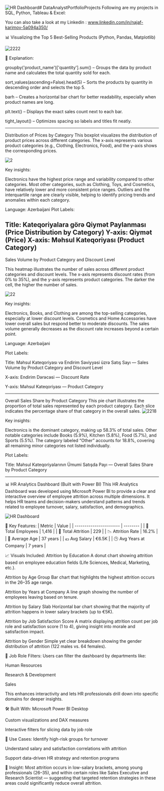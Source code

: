 ![HR Dashboard](https://github.com/user-attachments/assets/2c3ab77e-fe83-4b4c-b1c2-0bfff0190ebb)﻿# DataAnalystPortfolioProjects
Following are my projects in SQL, Python, Tableau & Excel:

You can also take a look at my Linkedin : www.linkedin.com/in/najaf-karimov-5a094a350/

📊 Visualizing the Top 5 Best-Selling Products (Python, Pandas, Matplotlib)

![2222](https://github.com/user-attachments/assets/7f8a507c-fa33-4cc9-9549-c3470d3685d4)

📌 Explanation:

groupby('product_name')['quantity'].sum() – Groups the data by product name and calculates the total quantity sold for each.

sort_values(ascending=False).head(5) – Sorts the products by quantity in descending order and selects the top 5.

barh – Creates a horizontal bar chart for better readability, especially when product names are long.

plt.text() – Displays the exact sales count next to each bar.

tight_layout() – Optimizes spacing so labels and titles fit neatly.

----------------------------------------

Distribution of Prices by Category
This boxplot visualizes the distribution of product prices across different categories. The x-axis represents various product categories (e.g., Clothing, Electronics, Food), and the y-axis shows the corresponding prices.

![2](https://github.com/user-attachments/assets/fb1ee582-2498-459f-a776-502b72edc664)

Key insights:

Electronics have the highest price range and variability compared to other categories.
Most other categories, such as Clothing, Toys, and Cosmetics, have relatively lower and more consistent price ranges.
Outliers and the interquartile range are clearly visible, helping to identify pricing trends and anomalies within each category.

Language: Azerbaijani
Plot Labels:

Title: Kateqoriyalara görə Qiymət Paylanması (Price Distribution by Category)
Y-axis: Qiymət (Price)
X-axis: Məhsul Kateqoriyası (Product Category)
--------------------------------------------------------------

Sales Volume by Product Category and Discount Level

This heatmap illustrates the number of sales across different product categories and discount levels. The x-axis represents discount rates (from 0% to 35%), and the y-axis represents product categories. The darker the cell, the higher the number of sales.


![22](https://github.com/user-attachments/assets/b3a42577-6acf-4e84-a025-3464d2247fd2)

Key insights:

Electronics, Books, and Clothing are among the top-selling categories, especially at lower discount levels.
Cosmetics and Home Accessories have lower overall sales but respond better to moderate discounts.
The sales volume generally decreases as the discount rate increases beyond a certain point.

Language: Azerbaijani

Plot Labels:

Title: Məhsul Kateqoriyası və Endirim Səviyyəsi üzrə Satış Sayı — Sales Volume by Product Category and Discount Level

X-axis: Endirim Dərəcəsi — Discount Rate

Y-axis: Məhsul Kateqoriyası — Product Category

----------------------------------------------------------------------------

Overall Sales Share by Product Category
This pie chart illustrates the proportion of total sales represented by each product category. Each slice indicates the percentage share of that category in the overall sales.
![2218](https://github.com/user-attachments/assets/ab2226ca-5434-4dc1-ace2-6b004b0b0d60)


Key insights:

Electronics is the dominant category, making up 58.3% of total sales.
Other notable categories include Books (5.9%), Kitchen (5.8%), Food (5.7%), and Sports (5.5%).
The category labeled “Other” accounts for 18.8%, covering all remaining minor categories not listed individually.

Plot Labels:

Title: Məhsul Kateqoriyalarının Ümumi Satışda Payı — Overall Sales Share by Product Category

--------------------------

📊 HR Analytics Dashboard (Built with Power BI)
This HR Analytics Dashboard was developed using Microsoft Power BI to provide a clear and interactive overview of employee attrition across multiple dimensions. It helps HR teams and decision-makers understand patterns and trends related to employee turnover, salary, satisfaction, and demographics.

![HR Dashboard](https://github.com/user-attachments/assets/677055df-f13e-4ed8-9e3d-794674967721)

🧩 Key Features:
| Metric                  | Value    |
| ----------------------- | -------- |
| 👥 Total Employees      | 1,416    |
| 🔻 Total Attrition      | 229      |
| 📉 Attrition Rate       | 16.2%    |
| 👤 Average Age          | 37 years |
| 💶 Avg Salary           | €6.5K    |
| 🕒 Avg Years at Company | 7 years  |

📈 Visuals Included:
Attrition by Education
A donut chart showing attrition based on employee education fields (Life Sciences, Medical, Marketing, etc.).

Attrition by Age Group
Bar chart that highlights the highest attrition occurs in the 26–35 age range.

Attrition by Years at Company
A line graph showing the number of employees leaving based on tenure.

Attrition by Salary Slab
Horizontal bar chart showing that the majority of attrition happens in lower salary brackets (up to €5K).

Attrition by Job Satisfaction Score
A matrix displaying attrition count per job role and satisfaction score (1 to 4), giving insight into morale and satisfaction impact.

Attrition by Gender
Simple yet clear breakdown showing the gender distribution of attrition (122 males vs. 64 females).


💼 Job Role Filters:
Users can filter the dashboard by departments like:

Human Resources

Research & Development

Sales

This enhances interactivity and lets HR professionals drill down into specific domains for deeper insights.


🛠 Built With:
Microsoft Power BI Desktop

Custom visualizations and DAX measures

Interactive filters for slicing data by job role


📂 Use Cases:
Identify high-risk groups for turnover

Understand salary and satisfaction correlations with attrition

Support data-driven HR strategy and retention programs


🧠 Insight:
Most attrition occurs in low-salary brackets, among young professionals (26–35), and within certain roles like Sales Executive and Research Scientist — suggesting that targeted retention strategies in these areas could significantly reduce overall attrition.

